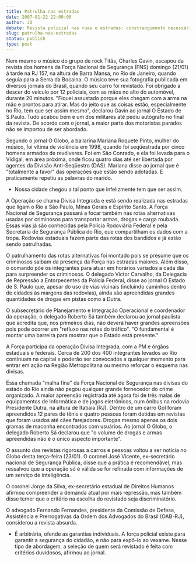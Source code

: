 ```yaml
---
title: Patrulha nas estradas
date: 2007-01-22 22:00:00
author: JD
debate: Revista policial nas ruas e estradas: constrangimento necessário?
slug: patrulha-nas-estradas
status: publish 
type: post
---
```


Nem mesmo o músico do grupo de rock Titãs, Charles Gavin, escapou da revista dos homens da Força Nacional de Segurança (FNS) domingo (21/01) à tarde na RJ 157, na altura de Barra Mansa, no Rio de Janeiro, quando seguia para a Serra da Bocaina. O músico teve sua fotografia publicada em diversos jornais do Brasil, quando seu carro foi revistado. Foi obrigado a descer do veículo por 12 policiais, com as mãos no alto do automóvel, durante 20 minutos. "Fiquei assustado porque eles chegam com a arma na mão e prontos para atirar. Mas do jeito que as coisas estão, especialmente no Rio, tem que ser assim mesmo", declarou Gavin ao jornal O Estado de S.Paulo. Tudo acabou bem e um dos militares até pediu autógrafo no final da revista. De acordo com o jornal, a maior parte dos motoristas parados não se importou de ser abordado.  

  

Segundo o jornal O Globo, a bailarina Mariana Roquete Pinto, mulher do músico, foi vítima de violência em 1998, quando foi seqüestrada por cinco homens armados de revólveres. Foi em São Conrado, e ela foi levada para o Vidigal, em área próxima, onde ficou quatro dias até ser libertada por agentes da Divisão Anti-Seqüestro (DAS). Mariana disse ao jornal que é "totalmente a favor" das operações que estão sendo adotadas. E praticamente repetiu as palavras do marido.  

  

- Nossa cidade chegou a tal ponto que infelizmente tem que ser assim.  

  

A Operação se chama Divisa Integrada e está sendo realizada nas estradas que ligam o Rio a São Paulo, Minas Gerais e Espírito Santo. A Força Nacional de Segurança passará a focar também nas rotas alternativas usadas por criminosos para transportar armas, drogas e carga roubada. Essas vias já são conhecidas pela Polícia Rodoviária Federal e pela Secretaria de Segurança Pública do Rio, que compartilham os dados com a tropa. Rodovias estaduais fazem parte das rotas dos bandidos e já estão sendo patrulhadas.   

  

O patrulhamento das rotas alternativas foi montado pois se presume que os criminosos saibam da presença da Força nas estradas maiores. Além disso, o comando põe os integrantes para atuar em horários variados a cada dia para surpreender os criminosos. O delegado Victor Carvalho, da Delegacia de Repressão a Entorpecentes da Polícia Federal, disse ao jornal O Estado de S. Paulo que, apesar do uso de vias vicinais (incluindo caminhos dentro de cidades às margens das rodovias), ainda são apreendidas grandes quantidades de drogas em pistas como a Dutra.   

  

O subsecretário de Planejamento e Integração Operacional e coordenador da operação, o delegado Roberto Sá também declarou ao jornal paulista que acredita que, nos primeiros dias, não deverá haver grandes apreensões pois pode ocorrer um "refluxo nas rotas do tráfico". "O fundamental é montar uma barreira para mostrar que o Estado está presente."  

  

A Força participa da operação Divisa Integrada, com a PM e órgãos estaduais e federais. Cerca de 200 dos 400 integrantes levados ao Rio continuam na capital e poderão ser convocados a qualquer momento para entrar em ação na Região Metropolitana ou mesmo reforçar o esquema nas divisas.   

  

Essa chamada "malha fina" da Força Nacional de Segurança nas divisas do estado do Rio ainda não pegou qualquer grande fornecedor do crime organizado. A maior apreensão registrada até agora foi de três malas de equipamentos de Informática e de jogos eletrônicos, num ônibus na rodovia Presidente Dutra, na altura de Itatiaia (RJ). Dentro de um carro Gol foram apreendidos 12 pares de tênis e quatro pessoas foram detidas em revistas que foram usados até cães farejadores. Drogas mesmo apenas os dois gramas de maconha encontrados com usuários. Ao jornal O Globo, o delegado Roberto Sá declarou que "o volume de drogas e armas apreendidas não é o único aspecto importante".  

  

O assunto das revistas rigorosas a carros e pessoas voltou a ser notícia no Globo desta terça-feira (23/01). O coronel José Vicente, ex-secretário nacional de Segurança Pública, disse que a prática é recomendável, mas ressalvou que a operação só é válida se for refinada com informações de um serviço de inteligência.  

  

O coronel Jorge da Silva, ex-secretário estadual de Direitos Humanos afirmou compreender a demanda atual por mais repressão, mas também disse temer que o critério na escolha do revistado seja discriminatório.  

  

O advogado Fernando Fernandes, presidente da Comissão de Defesa, Assistência e Prerrogativas da Ordem dos Advogados do Brasil (OAB-RJ), considerou a revista absurda.  

  

- É arbitrária, ofende as garantias individuais. A força policial existe para garantir a segurança do cidadão, e não para expô-lo ao vexame. Nesse tipo de abordagem, a seleção de quem será revistado é feita com critérios duvidosos, afirmou ao jornal.

